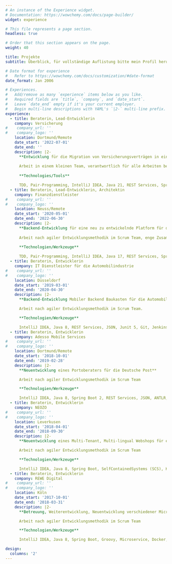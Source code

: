 ```yaml
---
# An instance of the Experience widget.
# Documentation: https://wowchemy.com/docs/page-builder/
widget: experience

# This file represents a page section.
headless: true

# Order that this section appears on the page.
weight: 40

title: Projekte
subtitle: Überblick, für vollständige Auflistung bitte mein Profil herunterladen

# Date format for experience
#   Refer to https://wowchemy.com/docs/customization/#date-format
date_format: Jan 2006

# Experiences.
#   Add/remove as many `experience` items below as you like.
#   Required fields are `title`, `company`, and `date_start`.
#   Leave `date_end` empty if it's your current employer.
#   Begin multi-line descriptions with YAML's `|2-` multi-line prefix.
experience:
  - title: Beraterin, Lead-Entwicklerin
    company: Versicherung
#    company_url: ''
#    company_logo: ''
    location: Dortmund/Remote
    date_start: '2022-07-01'
    date_end: ''
    description: |2-
      **Entwicklung für die Migration von Versicherungsverträgen in eine neu entwickelte Plattform**
      
      Arbeit in einem kleinen Team, verantwortlich für alle Arbeiten bezüglich der durchzuführenden Migration. Enge Zusammenarbeit mit dem Team, welches die neue Plattform entwickelt. Koordination und Absprachen mit allen Umsystemen, Information über Vorgehensweise und Fortschritt der Migration, Architekturentscheidungen bezüglich Design, Implementierung, Staging, Build-Automatisierung, Tests, Lasttests, Batchverarbeitung, Performanz für hohes Datenvolumen.
        
      **Technologies/Tools**

      TDD, Pair-Programming, IntelliJ IDEA, Java 21, REST Services, SpringBoot 3, Docker, OpenAPI, OAuth, Openid-Connect, JUnit5, PostgrSQL, DB2, Maven, Git, Jenkins, Sonar, JIRA, Confluence, Asciidoc
  - title: Beraterin, Lead-Entwicklerin, Architektin
    company: Finanzdienstleister
#    company_url: ''
#    company_logo: ''
    location: Neuss/Remote
    date_start: '2020-05-01'
    date_end: '2022-06-30'
    description: |2-
      **Backend-Entwicklung für eine neu zu entwickelnde Platform für die Inkasso Wirtschaft**
      
      Arbeit nach agiler Entwicklungsmethodik im Scrum Team, enge Zusammenarbeit und Koordination mit anderen Scrum Teams und Entwicklerteams beim Kunden. Architekturdesign und -umsetzung, Stagingkonzepte, Automatisierung von Builds und Deployments mit Jenkins (CI/CD).
        
      **Technologien/Werkzeuge**

      TDD, Pair-Programming, IntelliJ IDEA, Java 17, REST Services, SpringBoot 2, Docker, Kubernetes, Helm-Charts, OpenAPI, HashiCorp Vault, OAuth, Openid-Connect, JUnit5, Gauge, MongoDB, Maven, Git, Jenkins, Sonar, JIRA, Confluence, Azure, Rancher, OTC, Asciidoc        
  - title: Beraterin, Entwicklerin
    company: IT Dienstleister für die Automobilindustrie
#    company_url: ''
#    company_logo: ''
    location: Düsseldorf
    date_start: '2019-03-01'
    date_end: '2020-04-30'
    description: |2-
      **Backend-Entwicklung Mobiler Backend Baukasten für die Automobilindustrie**

      Arbeit nach agiler Entwicklungsmethodik im Scrum Team.

      **Technologien/Werkzeuge**

      IntelliJ IDEA, Java 8, REST Services, JSON, Junit 5, Git, Jenkins, JIRA, Confluence, Sonar, Kubernetes, FitNesse
  - title: Beraterin, Entwicklerin
    company: Adesso Mobile Services
#    company_url: ''
#    company_logo: ''
    location: Dortmund/Remote
    date_start: '2018-10-01'
    date_end: '2019-02-28'
    description: |2-
      **Neuentwicklung eines Portoberaters für die Deutsche Post**

      Arbeit nach agiler Entwicklungsmethodik im Scrum Team

      **Technologien/Werkzeuge**

      IntelliJ IDEA, Java 8, Spring Boot 2, REST Services, JSON, ANTLR, Junit 5, Git, Jenkins, JIRA, Confluence, Sonar, TeamCity
  - title: Beraterin, Entwicklerin
    company: NEOZO
#    company_url: ''
#    company_logo: ''
    location: Leverkusen
    date_start: '2018-04-01'
    date_end: '2018-09-30'
    description: |2-
      **Neuentwicklung eines Multi-Tenant, Multi-lingual Webshops für einen marktführenden Anbieter von Komplettaustattungen für Büro, Lager und Betrieb**

      Arbeit nach agiler Entwicklungsmethodik im Scrum Team

      **Technologien/Werkzeuge**

      IntelliJ IDEA, Java 8, Spring Boot, SelfContainedSystems (SCS), Kafka, REST, JSON, Freemarker, Bootstrap, Gradle, JUnit, Git, Jenkins, JIRA, Confluence, Sonar
  - title: Beraterin, Entwicklerin
    company: REWE Digital
#    company_url: ''
#    company_logo: ''
    location: Köln
    date_start: '2017-10-01'
    date_end: '2018-03-31'
    description: |2-
      **Betreuung, Weiterentwicklung, Neuentwicklung verschiedener Microservices  im E-Commerce Tribe für shop.rewe.de**

      Arbeit nach agiler Entwicklungsmethodik im Scrum Team

      **Technologien/Werkzeuge**

      IntelliJ IDEA, Java 8, Spring Boot, Groovy, Microservice, Docker, Kafka, REST, JSON, Maven, Gradle, JUnit, Spock, Git, Jenkins, JIRA, Confluence

design:
  columns: '2'
---
```

